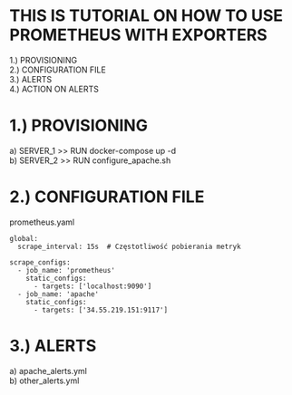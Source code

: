 # THIS IS TUTORIAL ON HOW TO USE PROMETHEUS WITH EXPORTERS  

1.) PROVISIONING   
2.) CONFIGURATION FILE  
3.) ALERTS    
4.) ACTION ON ALERTS  



# 1.) PROVISIONING  
a) SERVER_1 >> RUN docker-compose up -d   
b) SERVER_2 >> RUN configure_apache.sh  

# 2.) CONFIGURATION FILE  

prometheus.yaml  
```
global:
  scrape_interval: 15s  # Częstotliwość pobierania metryk

scrape_configs:
  - job_name: 'prometheus'
    static_configs:
      - targets: ['localhost:9090']
  - job_name: 'apache'
    static_configs:
      - targets: ['34.55.219.151:9117']
```

# 3.) ALERTS   
a) apache_alerts.yml  
b) other_alerts.yml  
